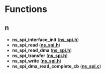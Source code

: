 
# Functions



## n

* **ns\_spi\_interface\_init** ([**ns\_spi.h**](ns__spi_8h.md))
* **ns\_spi\_read** ([**ns\_spi.h**](ns__spi_8h.md))
* **ns\_spi\_read\_dma** ([**ns\_spi.h**](ns__spi_8h.md))
* **ns\_spi\_transfer** ([**ns\_spi.h**](ns__spi_8h.md))
* **ns\_spi\_write** ([**ns\_spi.h**](ns__spi_8h.md))
* **ns\_spi\_dma\_read\_complete\_cb** ([**ns\_spi.c**](ns__spi_8c.md))




